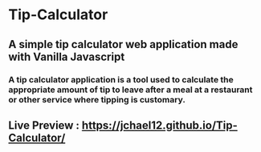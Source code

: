 # Tip-Calculator
 ## A simple tip calculator web application made with Vanilla Javascript
 ### A tip calculator application is a tool used to calculate the appropriate amount of tip to leave after a meal at a restaurant or other service where tipping is customary.
 
## Live Preview : https://jchael12.github.io/Tip-Calculator/
